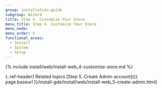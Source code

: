 ```yaml
---
group: installation-guide
subgroup: Wizard
title: Step 4. Customize Your Store
menu_title: Step 4. Customize Your Store
menu_node:
menu_order: 5
functional_areas:
  - Install
  - System
  - Setup
---
```


{% include install/web/install-web_4-customize-store.md %}

{:.ref-header}
Related topics
[Step 5. Create Admin account]({{ page.baseurl }}/install-gde/install/web/install-web_5-create-admin.html)
